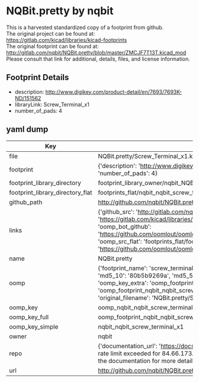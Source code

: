 # NQBit.pretty by nqbit  
This is a harvested standardized copy of a footprint from github.  
The original project can be found at:  
https://gitlab.com/kicad/libraries/kicad-footprints  
The original footprint can be found at:
http://gitlab.com/nqbit/NQBit.pretty/blob/master/ZMCJF7T13T.kicad_mod
Please consult that link for additional, details, files, and license information.  
## Footprint Details
* description: http://www.digikey.com/product-detail/en/7693/7693K-ND/151562  
* libraryLink: Screw_Terminal_x1  
* number_of_pads: 4  
## yaml dump  
| Key | Value |  
| --- | --- |  
| file | NQBit.pretty/Screw_Terminal_x1.kicad_mod |  
| footprint | {'description': 'http://www.digikey.com/product-detail/en/7693/7693K-ND/151562', 'libraryLink': 'Screw_Terminal_x1', 'number_of_pads': 4} |  
| footprint_library_directory | footprint_library_owner/nqbit_NQBit.pretty |  
| footprint_library_directory_flat | footprints_flat/nqbit_nqbit_screw_terminal_x1/working |  
| github_path | http://github.com/nqbit/NQBit.pretty/blob/master/Screw_Terminal_x1.kicad_mod |  
| links | {'github_src': 'http://gitlab.com/nqbit/NQBit.pretty/blob/master/ZMCJF7T13T.kicad_mod', 'github_src_repo': 'https://gitlab.com/kicad/libraries/kicad-footprints', 'oomp_bot': 'footprints/nqbit_nqbit_screw_terminal_x1/working', 'oomp_bot_github': 'https://github.com/oomlout/oomlout_oomp_footprint_bot/tree/main/footprints/nqbit_nqbit_screw_terminal_x1/working', 'oomp_src_flat': 'footprints_flat/footprints_flat/nqbit_nqbit_screw_terminal_x1/working', 'oomp_src_flat_github': 'https://github.com/oomlout/oomlout_oomp_footprint_src/tree/main/footprints_flat/nqbit_nqbit_screw_terminal_x1/working'} |  
| name | NQBit.pretty |  
| oomp | {'footprint_name': 'screw_terminal_x1', 'library_name': 'nqbit', 'md5': '80b5b9269a4e7de4e2de788da3406d1c', 'md5_10': '80b5b9269a', 'md5_5': '80b5b', 'md5_6': '80b5b9', 'oomp_key': 'oomp_nqbit_nqbit_screw_terminal_x1', 'oomp_key_extra': 'oomp_footprint_nqbit_nqbit_screw_terminal_x1', 'oomp_key_full': 'oomp_footprint_nqbit_nqbit_screw_terminal_x1_80b5b9', 'oomp_key_simple': 'nqbit_nqbit_screw_terminal_x1', 'original_filename': 'NQBit.pretty/Screw_Terminal_x1.kicad_mod', 'owner_name': 'nqbit'} |  
| oomp_key | oomp_nqbit_nqbit_screw_terminal_x1 |  
| oomp_key_full | oomp_footprint_nqbit_nqbit_screw_terminal_x1 |  
| oomp_key_simple | nqbit_nqbit_screw_terminal_x1 |  
| owner | nqbit |  
| repo | {'documentation_url': 'https://docs.github.com/rest/overview/resources-in-the-rest-api#rate-limiting', 'message': "API rate limit exceeded for 84.66.173.59. (But here's the good news: Authenticated requests get a higher rate limit. Check out the documentation for more details.)"} |  
| url | http://github.com/nqbit/NQBit.pretty |  

